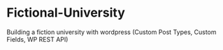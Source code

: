 # Fictional-University
 Building a fiction university with wordpress (Custom Post Types, Custom Fields, WP REST API)
